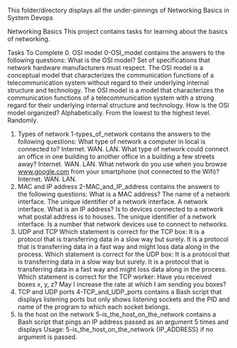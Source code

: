 This folder/directory displays all the under-pinnings of Networking Basics in System Devops

Networking Basics
This project contains tasks for learning about the basics of networking.

Tasks To Complete
 0. OSI model
0-OSI_model contains the answers to the following questions:
What is the OSI model?
Set of specifications that network hardware manufacturers must respect.
The OSI model is a conceptual model that characterizes the communication functions of a telecommunication system without regard to their underlying internal structure and technology.
The OSI model is a model that characterizes the communication functions of a telecommunication system with a strong regard for their underlying internal structure and technology.
How is the OSI model organized?
Alphabetically.
From the lowest to the highest level.
Randomly.
 1. Types of network
1-types_of_network contains the answers to the following questions:
What type of network a computer in local is connected to?
Internet.
WAN.
LAN.
What type of network could connect an office in one building to another office in a building a few streets away?
Internet.
WAN.
LAN.
What network do you use when you browse www.google.com from your smartphone (not connected to the Wifi)?
Internet.
WAN.
LAN.
 2. MAC and IP address
2-MAC_and_IP_address contains the answers to the following questions:
What is a MAC address?
The name of a network interface.
The unique identifier of a network interface.
A network interface.
What is an IP address?
Is to devices connected to a network what postal address is to houses.
The unique identifier of a network interface.
Is a number that network devices use to connect to networks.
 3. UDP and TCP
Which statement is correct for the TCP box:
It is a protocol that is transferring data in a slow way but surely.
It is a protocol that is transferring data in a fast way and might loss data along in the process.
Which statement is correct for the UDP box:
It is a protocol that is transferring data in a slow way but surely.
It is a protocol that is transferring data in a fast way and might loss data along in the process.
Which statement is correct for the TCP worker:
Have you received boxes x, y, z?
May I increase the rate at which I am sending you boxes?
 4. TCP and UDP ports
4-TCP_and_UDP_ports contains a Bash script that displays listening ports but only shows listening sockets and the PID and name of the program to which each socket belongs.
 5. Is the host on the network
5-is_the_host_on_the_network contains a Bash script that pings an IP address passed as an argument 5 times and displays Usage: 5-is_the_host_on_the_network {IP_ADDRESS} if no argument is passed.